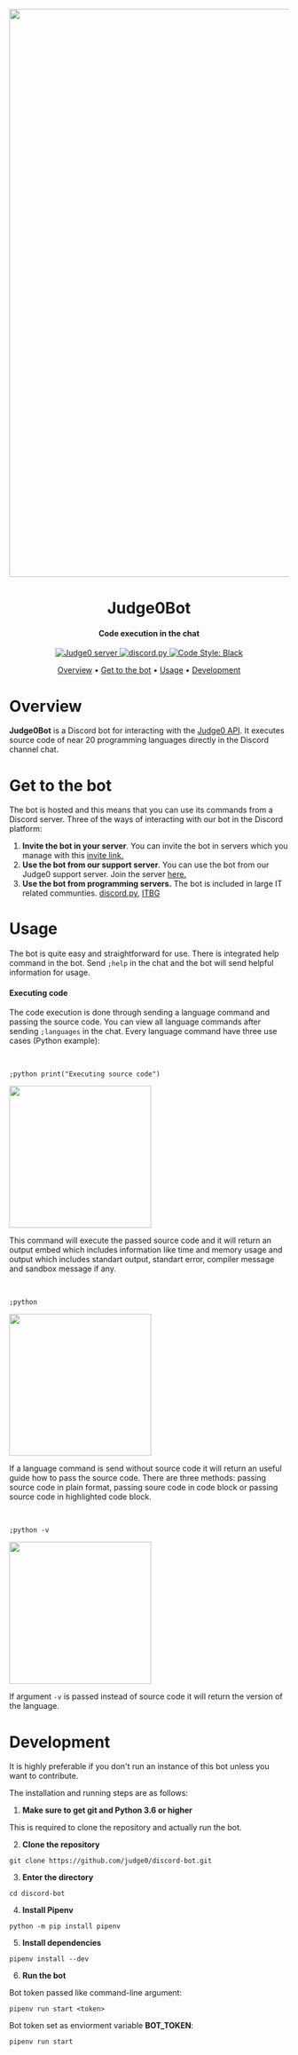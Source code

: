 
<p align="center">
  <img src="https://i.imgur.com/vKqLL6V.png" width="1024">
</p>

<h1 align="center">
Judge0Bot
</h1>
<h4 align="center">Code execution in the chat</h4>



<div align="center">
<a href="https://discord.gg/6dvxeA8">
      <img src="https://discordapp.com/api/guilds/620615182116323328/embed.png" alt="Judge0 server">
</a>
<a href="https://github.com/Rapptz/discord.py/">
      <img src="https://img.shields.io/badge/discord-py-blue.svg" alt="discord.py">
</a>
<a href="https://github.com/ambv/black">
    <img src="https://img.shields.io/badge/code%20style-black-000000.svg" alt="Code Style: Black">
</a>
</div>

<p align="center">
  <a href="#overview">Overview</a>
  •
  <a href="#get-to-the-bot">Get to the bot</a>
  •
  <a href="#usage">Usage</a>
  •
  <a href="#development">Development</a>
</p>

# Overview
**Judge0Bot** is a Discord bot for interacting with the [Judge0 API](https://api.judge0.com/).
It executes source code of near 20 programming languages directly in the Discord channel chat.

# Get to the bot
The bot is hosted and this means that you can use its commands from a Discord server.
Three of the ways of interacting with our bot in the Discord platform:

1. **Invite the bot in your server**.
    You can invite the bot in servers which you manage with this [invite link.](https://discordapp.com/oauth2/authorize?client_id=620609604295852033&scope=bot&permissions=388160)
1. **Use the bot from our support server**.
    You can use the bot from our Judge0 support server. Join the server [here.]()
1. **Use the bot from programming servers.**
    The bot is included in large IT related communties.
    [discord.py](https://discord.gg/r3sSKJJ), [ITBG](http://discord.gg/dRrdYQf)
    
# Usage
The bot is quite easy and straightforward for use. There is integrated
help command in the bot. Send `;help` in the chat and the bot will send helpful
information for usage.

#### Executing code
The code execution is done through sending a language command and passing the source code.
You can view all language commands after sending `;languages` in the chat.
Every language command have three use cases (Python example):

<br>

`;python print("Executing source code")`
<p align="left">
  <img src="https://i.imgur.com/Enafvtn.png" width="256">
</p>

This command will execute the passed source code and it will return an output embed which includes information like time and memory usage and output which includes standart output, standart error, compiler message and sandbox message if any.

<br>

`;python`
<p align="left">
  <img src="https://i.imgur.com/4zW9yd1.png" width="256">
</p>


If a language command is send without source code it will return an useful guide how to pass the source code. There are three methods: passing source code in plain format, passing soure code in code block or passing source code in highlighted code block.

<br>

`;python -v`
<p align="left">
  <img src="https://i.imgur.com/881hbFc.png" width="256">
</p>


If argument `-v` is passed instead of source code it will return the version of the language.

# Development
It is highly preferable if you don't run an instance of this bot unless you want to contribute.

The installation and running steps are as follows:

1. **Make sure to get git and Python 3.6 or higher**

This is required to clone the repository and actually run the bot.

2. **Clone the repository**

`git clone https://github.com/judge0/discord-bot.git`

3. **Enter the directory**

`cd discord-bot`

4. **Install Pipenv**

`python -m pip install pipenv`

5. **Install dependencies**

`pipenv install --dev`

6. **Run the bot**

Bot token passed like command-line argument:

`pipenv run start <token>`

Bot token set as enviorment variable **BOT_TOKEN**:

`pipenv run start`
